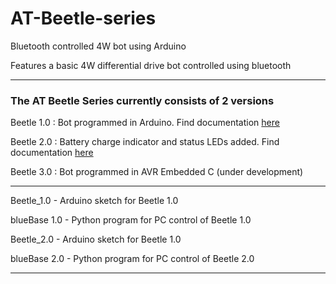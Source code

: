 # AT-Beetle-series
Bluetooth controlled 4W bot using Arduino

Features a basic 4W differential drive bot controlled using bluetooth

---------------------------------------------------

### The AT Beetle Series currently consists of 2 versions

Beetle 1.0 : Bot programmed in Arduino. Find documentation [here](https://drive.google.com/file/d/1O8jsXvyHGSvJ-NoJk-A0u-jEzZmBzqlN/view?usp=sharing)

Beetle 2.0 : Battery charge indicator and status LEDs added. Find documentation [here](https://drive.google.com/file/d/1F99GfaOCCNUwm-hSwoWTLs1zhBT_0lGp/view?usp=sharing)

Beetle 3.0 : Bot programmed in AVR Embedded C (under development)

-----------------------------------------------------

Beetle_1.0 - Arduino sketch for Beetle 1.0

blueBase 1.0 - Python program for PC control of Beetle 1.0 

Beetle_2.0 - Arduino sketch for Beetle 1.0

blueBase 2.0 - Python program for PC control of Beetle 2.0

------------------------------------------------------
